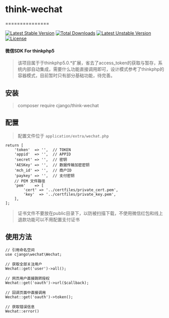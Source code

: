 # think-wechat
===============

[![Latest Stable Version](https://poser.pugx.org/cjango/think-wechat/version)](https://packagist.org/packages/cjango/think-wechat)
[![Total Downloads](https://poser.pugx.org/cjango/think-wechat/downloads)](https://packagist.org/packages/cjango/think-wechat)
[![Latest Unstable Version](https://poser.pugx.org/cjango/think-wechat/v/unstable)](//packagist.org/packages/cjango/think-wechat)
[![License](https://poser.pugx.org/cjango/think-wechat/license)](https://packagist.org/packages/cjango/think-wechat)

#### 微信SDK For thinkphp5

> 该项目属于于thinkphp5.0.*扩展，省去了access_token的获取与暂存，系统内部自动集成，需要什么功能直接调用即可，设计模式参考了thinkphp的容器模式，目前暂时只有部分基础功能，待完善。

## 安装
> composer require cjango/think-wechat

## 配置
> 配置文件位于 `application/extra/wechat.php`

```
return [
    'token'  => '',  // TOKEN
    'appid'  => '',  // APPID
    'secret' => '',  // 密钥
    'AESKey' => '',  // 数据传输加密密钥
    'mch_id' => '',  // 商户ID
    'paykey' => '',  // 支付密钥
    // PEM 文件路径
    'pem'    => [
        'cert' => '../certfiles/private_cert.pem',
        'key'  => '../certfiles/private_key.pem',
    ],
];
```

> 证书文件不要放在public目录下，以防被扫描下载，不使用微信红包和线上退款功能可以不用配置支付证书

## 使用方法
```
// 引用命名空间
use cjango\wechat\Wechat;

// 获取全部关注用户
Wechat::get('user')->all();

// 网页用户直接跳转授权
Wechat::get('oauth')->url($callback);

// 回调页面中直接调用
Wechat::get('oauth')->token();

// 获取错误信息
Wechat::error()
```
